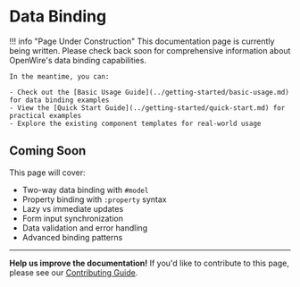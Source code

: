 # Data Binding

!!! info "Page Under Construction"
    This documentation page is currently being written. Please check back soon for comprehensive information about OpenWire's data binding capabilities.

    In the meantime, you can:

    - Check out the [Basic Usage Guide](../getting-started/basic-usage.md) for data binding examples
    - View the [Quick Start Guide](../getting-started/quick-start.md) for practical examples
    - Explore the existing component templates for real-world usage

## Coming Soon

This page will cover:

- Two-way data binding with `#model`
- Property binding with `:property` syntax
- Lazy vs immediate updates
- Form input synchronization
- Data validation and error handling
- Advanced binding patterns

---

**Help us improve the documentation!** If you'd like to contribute to this page, please see our [Contributing Guide](../contributing.md).
